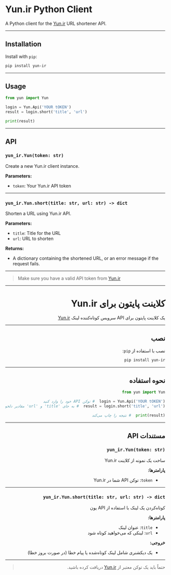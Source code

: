 # Yun.ir Python Client

A Python client for the [Yun.ir](https://yun.ir/) URL shortener API.

---

## Installation

Install with `pip`:

```sh
pip install yun-ir
```

---

## Usage

```python
from yun import Yun

login = Yun.Api('YOUR tOKEN')
result = login.short('title', 'url')

print(result)
```

---

## API

### `yun_ir.Yun(token: str)`

Create a new Yun.ir client instance.

**Parameters:**
- `token`: Your Yun.ir API token

---

### `yun_ir.Yun.short(title: str, url: str) -> dict`

Shorten a URL using Yun.ir API.

**Parameters:**
- `title`: Title for the URL
- `url`: URL to shorten

**Returns:**
- A dictionary containing the shortened URL, or an error message if the request fails.

---

> Make sure you have a valid API token from [Yun.ir](https://yun.ir/)

---

<div dir="rtl">

# کلاینت پایتون برای Yun.ir

یک کلاینت پایتون برای API سرویس کوتاه‌کننده لینک [Yun.ir](https://yun.ir/)

---

## نصب

نصب با استفاده از `pip`:

```sh
pip install yun-ir
```

---

## نحوه استفاده

```python
from yun import Yun

login = Yun.Api('YOUR tOKEN')  # توکن API خود را وارد کنید
result = login.short('title', 'url')  # به جای 'title' و 'url' مقادیر دلخواه را وارد کنید

print(result)  # نتیجه را چاپ می‌کند
```

---

## مستندات API

### `yun_ir.Yun(token: str)`

ساخت یک نمونه از کلاینت Yun.ir

**پارامترها:**
- `token`: توکن API شما در Yun.ir

---

### `yun_ir.Yun.short(title: str, url: str) -> dict`

کوتاه‌کردن یک لینک با استفاده از API یون

**پارامترها:**
- `title`: عنوان لینک
- `url`: لینکی که می‌خواهید کوتاه شود

**خروجی:**
- یک دیکشنری شامل لینک کوتاه‌شده یا پیام خطا (در صورت بروز خطا)

---

> حتماً باید یک توکن معتبر از [Yun.ir](https://yun.ir/) دریافت کرده باشید.

</div>
